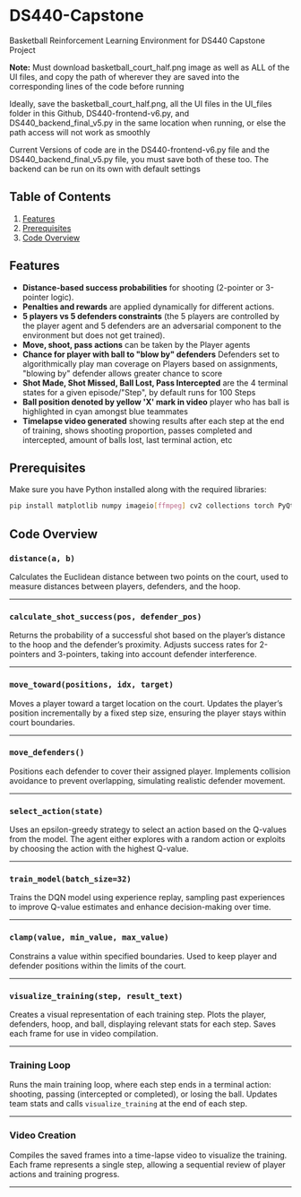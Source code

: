 # DS440-Capstone
Basketball Reinforcement Learning Environment for DS440 Capstone Project

**Note:** Must download basketball_court_half.png image as well as ALL of the UI files, and copy the path of wherever they are saved into the corresponding lines of the code before running

Ideally, save the basketball_court_half.png, all the UI files in the UI_files folder in this Github, DS440-frontend-v6.py, and DS440_backend_final_v5.py in the same location when running, or else the path access will not work as smoothly

Current Versions of code are in the DS440-frontend-v6.py file and the DS440_backend_final_v5.py file, you must save both of these too. The backend can be run on its own with default settings

## Table of Contents

1. [Features](#features)
2. [Prerequisites](#prerequisites)
3. [Code Overview](#code-overview)

## Features

- **Distance-based success probabilities** for shooting (2-pointer or 3-pointer logic).
- **Penalties and rewards** are applied dynamically for different actions.
- **5 players vs 5 defenders constraints** (the 5 players are controlled by the player agent and 5 defenders are an adversarial component to the environment but does not get trained).
- **Move, shoot, pass actions** can be taken by the Player agents
- **Chance for player with ball to "blow by" defenders** Defenders set to algorithmically play man coverage on Players based on assignments, "blowing by" defender allows greater chance to score
- **Shot Made, Shot Missed, Ball Lost, Pass Intercepted** are the 4 terminal states for a given episode/"Step", by default runs for 100 Steps
- **Ball position denoted by yellow 'X' mark in video** player who has ball is highlighted in cyan amongst blue teammates
- **Timelapse video generated** showing results after each step at the end of training, shows shooting proportion, passes completed and intercepted, amount of balls lost, last terminal action, etc

## Prerequisites

Make sure you have Python installed along with the required libraries:
```bash
pip install matplotlib numpy imageio[ffmpeg] cv2 collections torch PyQt6 sqlite3
```

## Code Overview

### `distance(a, b)`
Calculates the Euclidean distance between two points on the court, used to measure distances between players, defenders, and the hoop.

---

### `calculate_shot_success(pos, defender_pos)`
Returns the probability of a successful shot based on the player’s distance to the hoop and the defender’s proximity. Adjusts success rates for 2-pointers and 3-pointers, taking into account defender interference.

---

### `move_toward(positions, idx, target)`
Moves a player toward a target location on the court. Updates the player’s position incrementally by a fixed step size, ensuring the player stays within court boundaries.

---

### `move_defenders()`
Positions each defender to cover their assigned player. Implements collision avoidance to prevent overlapping, simulating realistic defender movement.

---

### `select_action(state)`
Uses an epsilon-greedy strategy to select an action based on the Q-values from the model. The agent either explores with a random action or exploits by choosing the action with the highest Q-value.

---

### `train_model(batch_size=32)`
Trains the DQN model using experience replay, sampling past experiences to improve Q-value estimates and enhance decision-making over time.

---

### `clamp(value, min_value, max_value)`
Constrains a value within specified boundaries. Used to keep player and defender positions within the limits of the court.

---

### `visualize_training(step, result_text)`
Creates a visual representation of each training step. Plots the player, defenders, hoop, and ball, displaying relevant stats for each step. Saves each frame for use in video compilation.

---

### Training Loop
Runs the main training loop, where each step ends in a terminal action: shooting, passing (intercepted or completed), or losing the ball. Updates team stats and calls `visualize_training` at the end of each step.

---

### Video Creation
Compiles the saved frames into a time-lapse video to visualize the training. Each frame represents a single step, allowing a sequential review of player actions and training progress.

--- 
